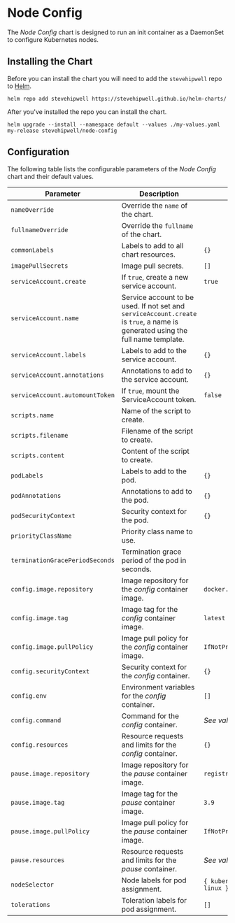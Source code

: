 # Node Config

The _Node Config_ chart is designed to run an init container as a DaemonSet to configure Kubernetes nodes.

## Installing the Chart

Before you can install the chart you will need to add the `stevehipwell` repo to [Helm](https://helm.sh/).

```shell
helm repo add stevehipwell https://stevehipwell.github.io/helm-charts/
```

After you've installed the repo you can install the chart.

```shell
helm upgrade --install --namespace default --values ./my-values.yaml my-release stevehipwell/node-config
```

## Configuration

The following table lists the configurable parameters of the _Node Config_ chart and their default values.

| Parameter                       | Description                                                                                                                     | Default                       |
| ------------------------------- | ------------------------------------------------------------------------------------------------------------------------------- | ----------------------------- |
| `nameOverride`                  | Override the `name` of the chart.                                                                                               |                               |
| `fullnameOverride`              | Override the `fullname` of the chart.                                                                                           |                               |
| `commonLabels`                  | Labels to add to all chart resources.                                                                                           | `{}`                          |
| `imagePullSecrets`              | Image pull secrets.                                                                                                             | `[]`                          |
| `serviceAccount.create`         | If `true`, create a new service account.                                                                                        | `true`                        |
| `serviceAccount.name`           | Service account to be used. If not set and `serviceAccount.create` is `true`, a name is generated using the full name template. |                               |
| `serviceAccount.labels`         | Labels to add to the service account.                                                                                           | `{}`                          |
| `serviceAccount.annotations`    | Annotations to add to the service account.                                                                                      | `{}`                          |
| `serviceAccount.automountToken` | If `true`, mount the ServiceAccount token.                                                                                      | `false`                       |
| `scripts.name`                  | Name of the script to create.                                                                                                   |                               |
| `scripts.filename`              | Filename of the script to create.                                                                                               |                               |
| `scripts.content`               | Content of the script to create.                                                                                                |                               |
| `podLabels`                     | Labels to add to the pod.                                                                                                       | `{}`                          |
| `podAnnotations`                | Annotations to add to the pod.                                                                                                  | `{}`                          |
| `podSecurityContext`            | Security context for the pod.                                                                                                   | `{}`                          |
| `priorityClassName`             | Priority class name to use.                                                                                                     |                               |
| `terminationGracePeriodSeconds` | Termination grace period of the pod in seconds.                                                                                 |                               |
| `config.image.repository`       | Image repository for the _config_ container image.                                                                              | `docker.io/alpine`            |
| `config.image.tag`              | Image tag for the _config_ container image.                                                                                     | `latest`                      |
| `config.image.pullPolicy`       | Image pull policy for the _config_ container image.                                                                             | `IfNotPresent`                |
| `config.securityContext`        | Security context for the _config_ container.                                                                                    | `{}`                          |
| `config.env`                    | Environment variables for the _config_ container.                                                                               | `[]`                          |
| `config.command`                | Command for the _config_ container.                                                                                             | _See values.yaml_             |
| `config.resources`              | Resource requests and limits for the _config_ container.                                                                        | `{}`                          |
| `pause.image.repository`        | Image repository for the _pause_ container image.                                                                               | `registry.k8s.io/pause`       |
| `pause.image.tag`               | Image tag for the _pause_ container image.                                                                                      | `3.9`                         |
| `pause.image.pullPolicy`        | Image pull policy for the _pause_ container image.                                                                              | `IfNotPresent`                |
| `pause.resources`               | Resource requests and limits for the _pause_ container.                                                                         | _See values.yaml_             |
| `nodeSelector`                  | Node labels for pod assignment.                                                                                                 | `{ kubernetes.io/os: linux }` |
| `tolerations`                   | Toleration labels for pod assignment.                                                                                           | `[]`                          |
